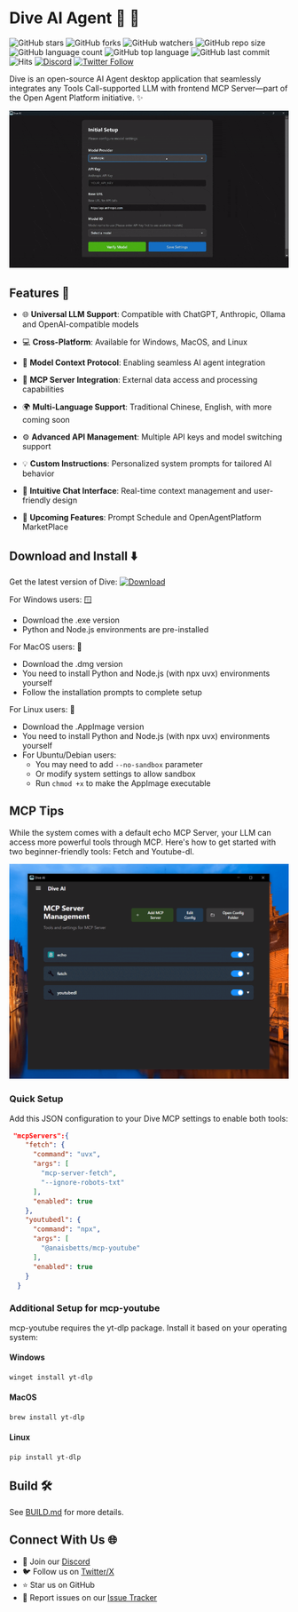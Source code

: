 # Dive AI Agent 🤿 🤖

![GitHub stars](https://img.shields.io/github/stars/OpenAgentPlatform/Dive?style=social)
![GitHub forks](https://img.shields.io/github/forks/OpenAgentPlatform/Dive?style=social)
![GitHub watchers](https://img.shields.io/github/watchers/OpenAgentPlatform/Dive?style=social)
![GitHub repo size](https://img.shields.io/github/repo-size/OpenAgentPlatform/Dive)
![GitHub language count](https://img.shields.io/github/languages/count/OpenAgentPlatform/Dive)
![GitHub top language](https://img.shields.io/github/languages/top/OpenAgentPlatform/Dive)
![GitHub last commit](https://img.shields.io/github/last-commit/OpenAgentPlatform/Dive?color=red)
![Hits](https://hits.seeyoufarm.com/api/count/incr/badge.svg?url=https%3A%2F%2Fgithub.com%2FOpenAgentPlatform%2FDive&count_bg=%2379C83D&title_bg=%23555555&icon=&icon_color=%23E7E7E7&title=hits&edge_flat=false)
[![Discord](https://img.shields.io/badge/Discord-Dive-blue?logo=discord&logoColor=white)](https://discord.gg/jact84GwGh)
[![Twitter Follow](https://img.shields.io/twitter/follow/Dive_ai_agent?style=social)](https://twitter.com/Dive_ai_agent)


Dive is an open-source AI Agent desktop application that seamlessly integrates any Tools Call-supported LLM with frontend MCP Server—part of the Open Agent Platform initiative. ✨

![Dive Demo](./docs/DiveAI.gif)


## Features 🎯

- 🌐 **Universal LLM Support**: Compatible with ChatGPT, Anthropic, Ollama and OpenAI-compatible models
- 💻 **Cross-Platform**: Available for Windows, MacOS, and Linux
- 🔄 **Model Context Protocol**: Enabling seamless AI agent integration
- 🔌 **MCP Server Integration**: External data access and processing capabilities
- 🌍 **Multi-Language Support**: Traditional Chinese, English, with more coming soon
- ⚙️ **Advanced API Management**: Multiple API keys and model switching support
- 💡 **Custom Instructions**: Personalized system prompts for tailored AI behavior
- 💬 **Intuitive Chat Interface**: Real-time context management and user-friendly design

- 🚀 **Upcoming Features**: Prompt Schedule and OpenAgentPlatform MarketPlace

## Download and Install ⬇️

Get the latest version of Dive:
[![Download](https://img.shields.io/badge/Download-Latest%20Release-blue.svg)](https://github.com/OpenAgentPlatform/Dive/releases/latest)

For Windows users: 🪟
- Download the .exe version
- Python and Node.js environments are pre-installed

For MacOS users: 🍎
- Download the .dmg version
- You need to install Python and Node.js (with npx uvx) environments yourself
- Follow the installation prompts to complete setup

For Linux users: 🐧
- Download the .AppImage version
- You need to install Python and Node.js (with npx uvx) environments yourself
- For Ubuntu/Debian users:
  - You may need to add `--no-sandbox` parameter
  - Or modify system settings to allow sandbox
  - Run `chmod +x` to make the AppImage executable

## MCP Tips

While the system comes with a default echo MCP Server, your LLM can access more powerful tools through MCP. Here's how to get started with two beginner-friendly tools: Fetch and Youtube-dl.

![Set MCP](./docs/MCP_Screenshot.png)


### Quick Setup

Add this JSON configuration to your Dive MCP settings to enable both tools:

```json
 "mcpServers":{
    "fetch": {
      "command": "uvx",
      "args": [
        "mcp-server-fetch",
        "--ignore-robots-txt"
      ],
      "enabled": true
    },
    "youtubedl": {
      "command": "npx",
      "args": [
        "@anaisbetts/mcp-youtube"
      ],
      "enabled": true
    }
  }
```

### Additional Setup for mcp-youtube

mcp-youtube requires the yt-dlp package. Install it based on your operating system:

#### Windows
```bash
winget install yt-dlp
```

#### MacOS
```bash
brew install yt-dlp
```

#### Linux
```bash
pip install yt-dlp
```

## Build 🛠️

See [BUILD.md](BUILD.md) for more details.

## Connect With Us 🌐
- 💬 Join our [Discord](https://discord.gg/jact84GwGh)
- 🐦 Follow us on [Twitter/X](https://x.com/Dive_ai_agent)
- ⭐ Star us on GitHub
- 🐛 Report issues on our [Issue Tracker](https://github.com/OpenAgentPlatform/Dive/issues)



